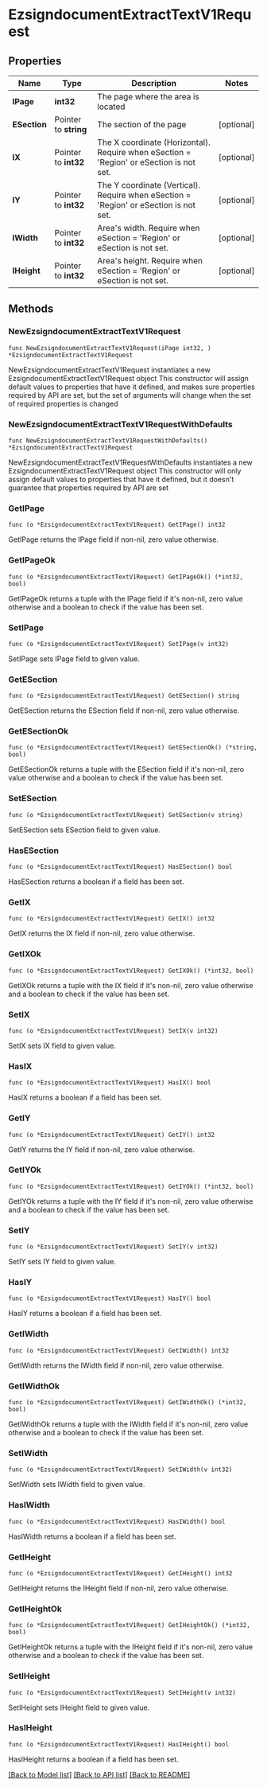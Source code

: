 # EzsigndocumentExtractTextV1Request

## Properties

Name | Type | Description | Notes
------------ | ------------- | ------------- | -------------
**IPage** | **int32** | The page where the area is located | 
**ESection** | Pointer to **string** | The section of the page | [optional] 
**IX** | Pointer to **int32** | The X coordinate (Horizontal). Require when eSection &#x3D; &#39;Region&#39; or eSection is not set. | [optional] 
**IY** | Pointer to **int32** | The Y coordinate (Vertical). Require when eSection &#x3D; &#39;Region&#39; or eSection is not set. | [optional] 
**IWidth** | Pointer to **int32** | Area&#39;s width. Require when eSection &#x3D; &#39;Region&#39; or eSection is not set. | [optional] 
**IHeight** | Pointer to **int32** | Area&#39;s height. Require when eSection &#x3D; &#39;Region&#39; or eSection is not set. | [optional] 

## Methods

### NewEzsigndocumentExtractTextV1Request

`func NewEzsigndocumentExtractTextV1Request(iPage int32, ) *EzsigndocumentExtractTextV1Request`

NewEzsigndocumentExtractTextV1Request instantiates a new EzsigndocumentExtractTextV1Request object
This constructor will assign default values to properties that have it defined,
and makes sure properties required by API are set, but the set of arguments
will change when the set of required properties is changed

### NewEzsigndocumentExtractTextV1RequestWithDefaults

`func NewEzsigndocumentExtractTextV1RequestWithDefaults() *EzsigndocumentExtractTextV1Request`

NewEzsigndocumentExtractTextV1RequestWithDefaults instantiates a new EzsigndocumentExtractTextV1Request object
This constructor will only assign default values to properties that have it defined,
but it doesn't guarantee that properties required by API are set

### GetIPage

`func (o *EzsigndocumentExtractTextV1Request) GetIPage() int32`

GetIPage returns the IPage field if non-nil, zero value otherwise.

### GetIPageOk

`func (o *EzsigndocumentExtractTextV1Request) GetIPageOk() (*int32, bool)`

GetIPageOk returns a tuple with the IPage field if it's non-nil, zero value otherwise
and a boolean to check if the value has been set.

### SetIPage

`func (o *EzsigndocumentExtractTextV1Request) SetIPage(v int32)`

SetIPage sets IPage field to given value.


### GetESection

`func (o *EzsigndocumentExtractTextV1Request) GetESection() string`

GetESection returns the ESection field if non-nil, zero value otherwise.

### GetESectionOk

`func (o *EzsigndocumentExtractTextV1Request) GetESectionOk() (*string, bool)`

GetESectionOk returns a tuple with the ESection field if it's non-nil, zero value otherwise
and a boolean to check if the value has been set.

### SetESection

`func (o *EzsigndocumentExtractTextV1Request) SetESection(v string)`

SetESection sets ESection field to given value.

### HasESection

`func (o *EzsigndocumentExtractTextV1Request) HasESection() bool`

HasESection returns a boolean if a field has been set.

### GetIX

`func (o *EzsigndocumentExtractTextV1Request) GetIX() int32`

GetIX returns the IX field if non-nil, zero value otherwise.

### GetIXOk

`func (o *EzsigndocumentExtractTextV1Request) GetIXOk() (*int32, bool)`

GetIXOk returns a tuple with the IX field if it's non-nil, zero value otherwise
and a boolean to check if the value has been set.

### SetIX

`func (o *EzsigndocumentExtractTextV1Request) SetIX(v int32)`

SetIX sets IX field to given value.

### HasIX

`func (o *EzsigndocumentExtractTextV1Request) HasIX() bool`

HasIX returns a boolean if a field has been set.

### GetIY

`func (o *EzsigndocumentExtractTextV1Request) GetIY() int32`

GetIY returns the IY field if non-nil, zero value otherwise.

### GetIYOk

`func (o *EzsigndocumentExtractTextV1Request) GetIYOk() (*int32, bool)`

GetIYOk returns a tuple with the IY field if it's non-nil, zero value otherwise
and a boolean to check if the value has been set.

### SetIY

`func (o *EzsigndocumentExtractTextV1Request) SetIY(v int32)`

SetIY sets IY field to given value.

### HasIY

`func (o *EzsigndocumentExtractTextV1Request) HasIY() bool`

HasIY returns a boolean if a field has been set.

### GetIWidth

`func (o *EzsigndocumentExtractTextV1Request) GetIWidth() int32`

GetIWidth returns the IWidth field if non-nil, zero value otherwise.

### GetIWidthOk

`func (o *EzsigndocumentExtractTextV1Request) GetIWidthOk() (*int32, bool)`

GetIWidthOk returns a tuple with the IWidth field if it's non-nil, zero value otherwise
and a boolean to check if the value has been set.

### SetIWidth

`func (o *EzsigndocumentExtractTextV1Request) SetIWidth(v int32)`

SetIWidth sets IWidth field to given value.

### HasIWidth

`func (o *EzsigndocumentExtractTextV1Request) HasIWidth() bool`

HasIWidth returns a boolean if a field has been set.

### GetIHeight

`func (o *EzsigndocumentExtractTextV1Request) GetIHeight() int32`

GetIHeight returns the IHeight field if non-nil, zero value otherwise.

### GetIHeightOk

`func (o *EzsigndocumentExtractTextV1Request) GetIHeightOk() (*int32, bool)`

GetIHeightOk returns a tuple with the IHeight field if it's non-nil, zero value otherwise
and a boolean to check if the value has been set.

### SetIHeight

`func (o *EzsigndocumentExtractTextV1Request) SetIHeight(v int32)`

SetIHeight sets IHeight field to given value.

### HasIHeight

`func (o *EzsigndocumentExtractTextV1Request) HasIHeight() bool`

HasIHeight returns a boolean if a field has been set.


[[Back to Model list]](../README.md#documentation-for-models) [[Back to API list]](../README.md#documentation-for-api-endpoints) [[Back to README]](../README.md)


